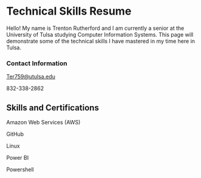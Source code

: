 # Technical Skills Resume
Hello! My name is Trenton Rutherford and I am currently a senior at the University of Tulsa studying Computer Information Systems. This page will demonstrate some of the technical skills I have mastered in my time here in Tulsa.



### Contact Information

Ter759@utulsa.edu

832-338-2862


## Skills and Certifications

Amazon Web Services (AWS)

GitHub

Linux

Power BI

Powershell

